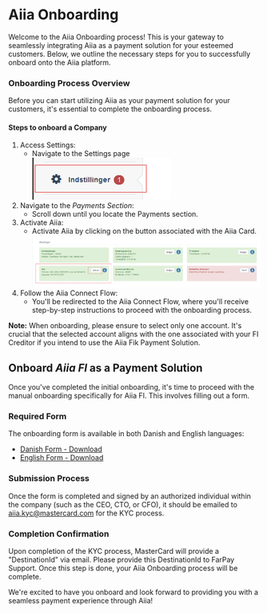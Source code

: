 # Aiia Onboarding
Welcome to the Aiia Onboarding process! This is your gateway to seamlessly integrating Aiia as a payment solution for your esteemed customers. Below, we outline the necessary steps for you to successfully onboard onto the Aiia platform.

### Onboarding Process Overview
Before you can start utilizing Aiia as your payment solution for your customers, it's essential to complete the onboarding process.

#### Steps to onboard a Company

1. Access Settings:
    - Navigate to the Settings page    
    ![](media/settings.png)
2. Navigate to the *Payments Section*:
    - Scroll down until you locate the Payments section.
3. Activate Aiia:
    - Activate Aiia by clicking on the button associated with the Aiia Card.
        ![](media/payments.png)
4. Follow the Aiia Connect Flow:
    - You'll be redirected to the Aiia Connect Flow, where you'll receive step-by-step instructions to proceed with the onboarding process.

**Note:** When onboarding, please ensure to select only one account. It's crucial that the selected account aligns with the one associated with your FI Creditor if you intend to use the Aiia Fik Payment Solution.

## Onboard *Aiia FI* as a Payment Solution

Once you've completed the initial onboarding, it's time to proceed with the manual onboarding specifically for Aiia FI. This involves filling out a form.

### Required Form
The onboarding form is available in both Danish and English languages:
- [Danish Form - Download](https://github.com/FarPay/PaymentSolutions/raw/main/Aiia/forms/Aiia_fik_giro_dk.pdf)
- [English Form - Download](https://github.com/FarPay/PaymentSolutions/raw/main/Aiia/forms/Aiia_fik_giro_en.pdf)


### Submission Process
Once the form is completed and signed by an authorized individual within the company (such as the CEO, CTO, or CFO), it should be emailed to aiia.kyc@mastercard.com for the KYC process.

### Completion Confirmation
Upon completion of the KYC process, MasterCard will provide a "DestinationId" via email. Please provide this DestinationId to FarPay Support. Once this step is done, your Aiia Onboarding process will be complete.

We're excited to have you onboard and look forward to providing you with a seamless payment experience through Aiia!
